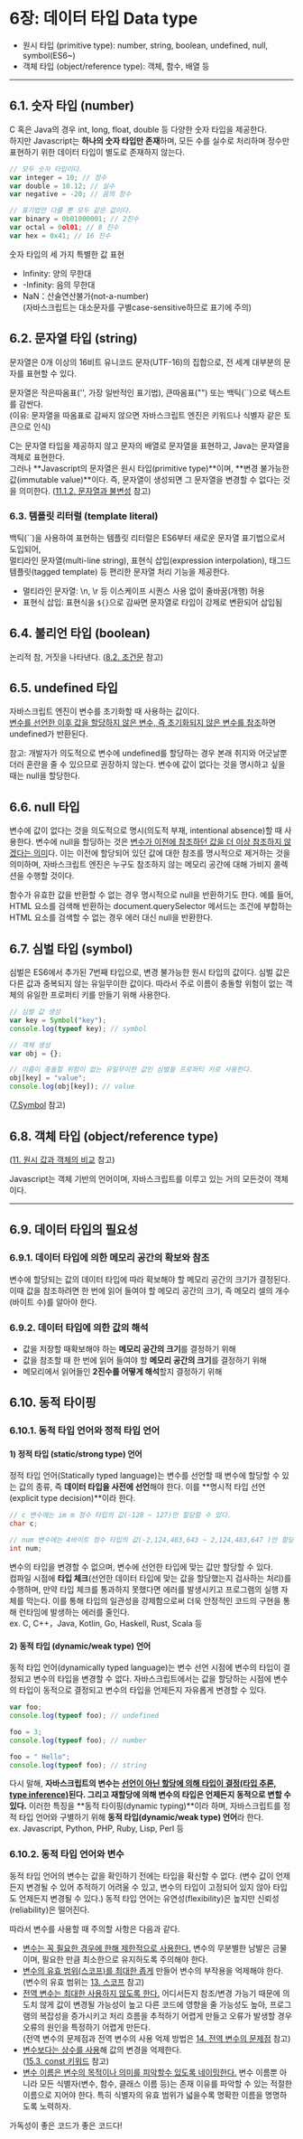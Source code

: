 # 6장: 데이터 타입 Data type

- 원시 타입 (primitive type): number, string, boolean, undefined, null, symbol(ES6~)
- 객체 타입 (object/reference type): 객체, 함수, 배열 등

---

## 6.1. 숫자 타입 (number)

C 혹은 Java의 경우 int, long, float, double 등 다양한 숫자 타입을 제공한다. <br /> 하지만 Javascript는 **하나의 숫자 타입만 존재**하며, 모든 수를 실수로 처리하며 정수만 표현하기 위한 데이터 타입이 별도로 존재하지 않는다.

```js
// 모두 숫자 타입이다.
var integer = 10; // 정수
var double = 10.12; // 실수
var negative = -20; // 음의 정수

// 표기법만 다를 뿐 모두 같은 값이다.
var binary = 0b01000001; // 2진수
var octal = 0ol01; // 8 진수
var hex = 0x41; // 16 진수
```

숫자 타입의 세 가지 특별한 값 표현

- Infinity: 양의 무한대
- -Infinity: 음의 무한대
- NaN：산술연산불가(not-a-number) <br />
  (자바스크립트는 대소문자를 구별case-sensitive하므로 표기에 주의)

## 6.2. 문자열 타입 (string)

문자열은 0개 이상의 16비트 유니코드 문자(UTF-16)의 집합으로, 전 세계 대부분의 문자를 표현할 수 있다.

문자열은 작은따옴표('', 가장 일반적인 표기법), 큰따옴표("") 또는 백틱(``)으로 텍스트를 감싼다. <br /> (이유: 문자열을 따옴표로 감싸지 않으면 자바스크립트 엔진은 키워드나 식별자 같은 토큰으로 인식)

C는 문자열 타입을 제공하지 않고 문자의 배열로 문자열을 표현하고, Java는 문자열을 객체로 표현한다. <br /> 그러나 **Javascript의 문자열은 원시 타입(primitive type)**이며, **변경 불가능한 값(immutable value)**이다. 즉, 문자열이 생성되면 그 문자열을 변경할 수 없다는 것을 의미한다. ([11.1.2. 문자열과 불변성](./11_comparing_primitive_value_and_object.md#1112-문자열과-불변성) 참고)

### 6.3. 템플릿 리터럴 (template literal)

백틱(``)을 사용하여 표현하는 템플릿 리터럴은 ES6부터 새로운 문자열 표기법으로서 도입되어, <br /> 멀티라인 문자열(multi-line string), 표현식 삽입(expression interpolation), 태그드 템플릿(tagged template) 등 편리한 문자열 처리 기능을 제공한다.

- 멀티라인 문자열: \n, \r 등 이스케이프 시퀀스 사용 없이 줄바꿈(개행) 허용
- 표현식 삽입: 표현식을 `${}`으로 감싸면 문자열로 타입이 강제로 변환되어 삽입됨

## 6.4. 불리언 타입 (boolean)

논리적 참, 거짓을 나타낸다. ([8.2. 조건문](./08_control_flow_statement.md#82-조건문) 참고)

## 6.5. undefined 타입

자바스크립트 엔진이 변수를 초기화할 때 사용하는 값이다. <br /> <ins>변수를 선언한 이후 값을 할당하지 않은 변수, 즉 초기화되지 않은 변수를 참조</ins>하면 undefined가 반환된다.

참고: 개발자가 의도적으로 변수에 undefined를 할당하는 경우 본래 취지와 어긋날뿐더러 혼란을 줄 수 있으므로 권장하지 않는다. 변수에 값이 없다는 것을 명시하고 싶을 때는 null을 할당한다.

## 6.6. null 타입

변수에 값이 없다는 것을 의도적으로 명시(의도적 부재, intentional absence)할 때 사용한다.
변수에 null을 할딩하는 것은 <ins>변수가 이전에 참조하던 값을 더 이상 참조하지 않겠다는 의미</ins>다. 이는 이전에 할당되어 있던 값에 대한 참조를 명시적으로 제거하는 것을 의미하며, 자바스크립트 엔진은 누구도 참조하지 않는 메모리 공간에 대해 가비지 콜렉션을 수행할 것이다.

함수가 유효한 값을 반환할 수 없는 경우 명시적으로 null을 반환하기도 한다. 예를 들어, HTML 요소를 검색해 반환하는 document.querySelector 메서드는 조건에 부합하는 HTML 요소를 검색할 수 없는 경우 에러 대신 null을 반환한다.

## 6.7. 심벌 타입 (symbol)

심벌은 ES6에서 추가된 7번째 타입으로, 변경 불가능한 원시 타입의 값이다. 심벌 값은 다른 값과 중복되지 않는 유일무이한 값이다. 따라서 주로 이름이 충돌할 위험이 없는 객체의 유일한 프로퍼티 키를 만들기 위해 사용한다.

```js
// 심벌 값 생성
var key = Symbol("key");
console.log(typeof key); // symbol

// 객체 생성
var obj = {};

// 이름이 충돌할 위험이 없는 유일무이한 값인 심벌을 프로퍼티 키로 사용한다.
obj[key] = "value";
console.log(obj[key]); // value
```

([7.Symbol](./07_symbol.md) 참고)

## 6.8. 객체 타입 (object/reference type)

([11. 원시 값과 객체의 비교](./11_comparing_primitive_value_and_object.md) 참고)

Javascript는 객체 기반의 언어이며, 자바스크립트를 이루고 있는 거의 모든것이 객체이다.

---

## 6.9. 데이터 타입의 필요성

### 6.9.1. 데이터 타입에 의한 메모리 공간의 확보와 참조

변수에 할당되는 값의 데이터 타입에 따라 확보해야 할 메모리 공간의 크기가 결정된다. <br />
이때 값을 참조하려면 한 번에 읽어 들여야 할 메모리 공간의 크기, 즉 메모리 셀의 개수(바이트 수)를 알아야 한다.

### 6.9.2. 데이터 타입에 의한 값의 해석

- 값을 저장할 때확보해야 하는 **메모리 공간의 크기**를 결정하기 위해
- 값을 참조할 때 한 번에 읽어 들여야 할 **메모리 공간의 크기**를 결정하기 위해
- 메모리에서 읽어들인 **2진수를 어떻게 해석**할지 결정하기 위해

## 6.10. 동적 타이핑

### 6.10.1. 동적 타입 언어와 정적 타입 언어

#### 1) 정적 타입 (static/strong type) 언어

정적 타입 언어(Statically typed language)는 변수를 선언할 때 변수에 할당할 수 있는 값의 종류, 즉 **데이터 타입을 사전에 선언**해야 한다. 이를 **명시적 타입 선언(explicit type decision)**이라 한다.

```c
// c 변수에는 im m 정수 타입의 값(-128 ~ 127)만 힐당할 수 있다.
char c;

// num 변수에는 4바이트 정수 타입의 값(-2,124,483,643 ~ 2,124,483,647 )만 할당할 수 있다.
int num;
```

변수의 타입을 변경할 수 없으며, 변수에 선언한 타입에 맞는 값만 할당할 수 있다.<br />
컴파일 시점에 **타입 체크**(선언한 데이터 타입에 맞는 값을 할당했는지 검사하는 처리)를 수행하며, 만약 타입 체크를 통과하지 못했다면 에러를 발생시키고 프로그램의 실행 자체를 막는다.
이를 통해 타입의 일관성을 강제함으로써 더욱 안정적인 코드의 구현을 통해 런타임에 발생하는 에러를 줄인다.<br />
ex. C, C++，Java, Kotlin, Go, Haskell, Rust, Scala 등

#### 2) 동적 타입 (dynamic/weak type) 언어

동적 타입 언어(dynamically typed language)는 변수 선언 시점에 변수의 타입이 결정되고 변수의 타입을 변경할 수 없다. 자바스크립트에서는 값을 할당하는 시점에 변수의 타입이 동적으로 결정되고 변수의 타입을 언제든지 자유롭게 변경할 수 있다.<br />

```js
var foo;
console.log(typeof foo); // undefined

foo = 3;
console.log(typeof foo); // number

foo = " Hello";
console.log(typeof foo); // string
```

다시 말해, **자바스크립트의 변수는 <ins>선언이 아닌 할당에 의해 타입이 결정(타입 추론, type inference)</ins>된다. 그리고 재할당에 의해 변수의 타입은 언제든지 동적으로 변할 수 있다.** 이러한 특징을 **동적 타이핑(dynamic typing)**이라 하며, 자바스크립트를 정적 타입 언어와 구별하기 위해 **동적 타입(dynamic/weak type) 언어**라 한다.<br />
ex. Javascript, Python, PHP, Ruby, Lisp, Perl 등

### 6.10.2. 동적 타입 언어와 변수

동적 타입 언어의 변수는 값을 확인하기 전에는 타입을 확신할 수 없다. (변수 값이 언제든지 변경될 수 있어 추적하기 어려울 수 있고, 변수의 타입이 고정되어 있지 않아 타입도 언제든지 변경될 수 있다.) 동적 타입 언어는 유연성(flexibility)은 높지만 신뢰성(reliability)은 떨어진다.

따라서 변수를 사용할 때 주의할 사항은 다음과 같다.

- <ins>변수는 꼭 필요한 경우에 한해 제한적으로 사용한다.</ins> 변수의 무분별한 남발은 금물이며, 필요한 만큼 최소한으로 유지하도록 주의해야 한다.
- <ins>변수의 유효 범위(스코프)를 최대한 좁게</ins> 만들어 변수의 부작용을 억제해야 한다. <br />(변수의 유효 범위는 [13. 스코프](./13_scope.md) 참고)
- <ins>전역 변수는 최대한 사용하지 않도록 한다.</ins> 어디서든지 참조/변경 가능기 때문에 의도치 않게 값이 변경될 가능성이 높고 다른 코드에 영향을 줄 가능성도 높아, 프로그램의 복잡성을 증가시키고 처리 흐름을 추적하기 어렵게 만들고 오류가 발생할 경우 오류의 원인을 특정하기 어렵게 만든다. <br />(전역 변수의 문제점과 전역 변수의 사용 억제 방법은 [14. 전역 변수의 문제점](./14_problems_of_global_variable.md) 참고)
- <ins>변수보다는 상수를 사용</ins>해 값의 변경을 억제한다. <br />([15.3. const 키워드](./15_keywords_and_block_level_scope.md#153-const-키워드) 참고)
- <ins>변수 이름은 변수의 목적이나 의미를 피악할수 있도록 네이밍한다.</ins> 변수 이름뿐 아니라 모든 식별자(변수, 함수, 클래스 이름 등)는 존재 이유를 파악할 수 있는 적절한 이름으로 지어야 한다. 특히 식별자의 유효 범위가 넓을수록 명확한 이름을 명명하도록 노력하자.

가독성이 좋은 코드가 좋은 코드다!
